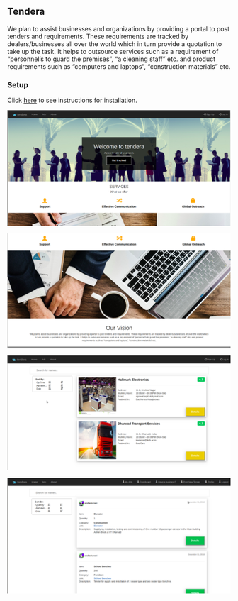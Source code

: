 ## Tendera

We plan to assist businesses and organizations by providing a portal to post tenders and requirements. These requirements are tracked by dealers/businesses all over the world which in turn provide a quotation to take up the task. It helps to outsource services such as a requirement of “personnel’s to guard the premises”, “a cleaning staff” etc. and product requirements such as “computers and laptops”, “construction materials” etc.

### Setup

Click [here](https://github.com/akshatkarani/Tenders/blob/master/requirements.md) to see instructions for installation.


![pics/pic1.png](pics/pic1.png)

![pics/pic2.png](pics/pic2.png)

![pics/pic3.png](pics/pic3.png)

![pics/pic4s.png](pics/pic4.png)
